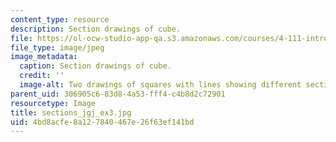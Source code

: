 ```yaml
---
content_type: resource
description: Section drawings of cube.
file: https://ol-ocw-studio-app-qa.s3.amazonaws.com/courses/4-111-introduction-to-architecture-environmental-design-spring-2014/4bd8acfe8a127840467e26f63ef141bd_sections_jgj_ex3.jpg
file_type: image/jpeg
image_metadata:
  caption: Section drawings of cube.
  credit: ''
  image-alt: Two drawings of squares with lines showing different sectional quality.
parent_uid: 306905c6-83d8-4a53-fff4-c4b8d2c72901
resourcetype: Image
title: sections_jgj_ex3.jpg
uid: 4bd8acfe-8a12-7840-467e-26f63ef141bd
---
```


